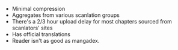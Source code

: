 - Minimal compression
- Aggregates from various scanlation groups
- There's a 2/3 hour upload delay for most chapters sourced from scanlators' sites
- Has official translations
- Reader isn't as good as mangadex.
